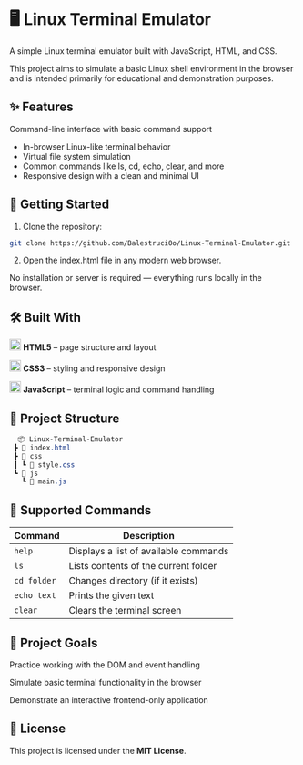# 🖥️ Linux Terminal Emulator
A simple Linux terminal emulator built with JavaScript, HTML, and CSS.

This project aims to simulate a basic Linux shell environment in the browser and is intended primarily for educational and demonstration purposes.

## ✨ Features
Command-line interface with basic command support

* In-browser Linux-like terminal behavior
* Virtual file system simulation
* Common commands like ls, cd, echo, clear, and more
* Responsive design with a clean and minimal UI

## 🚀 Getting Started
1. Clone the repository:
  ```bash
  git clone https://github.com/Balestruci0o/Linux-Terminal-Emulator.git
  ```
2. Open the index.html file in any modern web browser.

No installation or server is required — everything runs locally in the browser.

## 🛠️ Built With

<img src="https://cdn.jsdelivr.net/gh/devicons/devicon/icons/html5/html5-original.svg" alt="HTML5" width="20" />  **HTML5** – page structure and layout

<img src="https://cdn.jsdelivr.net/gh/devicons/devicon/icons/css3/css3-original.svg" alt="CSS3" width="20"/>  **CSS3** – styling and responsive design

<img src="https://cdn.jsdelivr.net/gh/devicons/devicon/icons/javascript/javascript-original.svg" alt="JavaScript" width="20"/>  **JavaScript** – terminal logic and command handling

## 📁 Project Structure

```css
  📦 Linux-Terminal-Emulator
 ┣ 📄 index.html
 ┣ 📂 css
 ┃ ┗ 📄 style.css
 ┗ 📂 js
   ┗ 📄 main.js
```

## 📌 Supported Commands

| Command     | Description                           |
| ----------- | ------------------------------------- |
| `help`      | Displays a list of available commands |
| `ls`        | Lists contents of the current folder  |
| `cd folder` | Changes directory (if it exists)      |
| `echo text` | Prints the given text                 |
| `clear`     | Clears the terminal screen            |

## 🎯 Project Goals
Practice working with the DOM and event handling

Simulate basic terminal functionality in the browser

Demonstrate an interactive frontend-only application

## 📄 License
This project is licensed under the **MIT License**.
